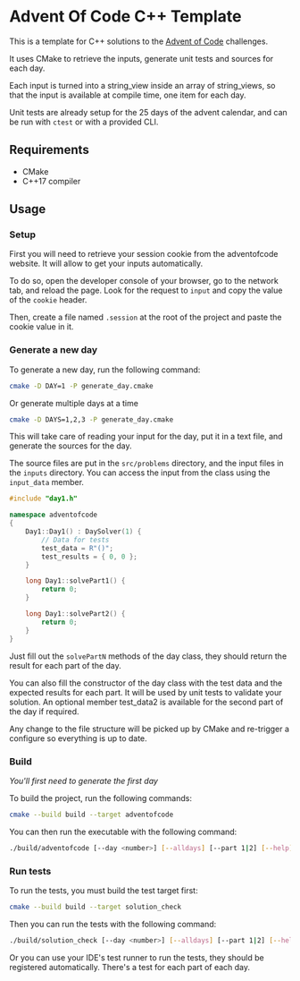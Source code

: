 # Advent Of Code C++ Template

This is a template for C++ solutions to the [Advent of Code](https://adventofcode.com/) challenges.

It uses CMake to retrieve the inputs, generate unit tests and sources for each day. 

Each input is turned into a string_view inside an array of string_views, so that the input is available at compile time, one item for each day.

Unit tests are already setup for the 25 days of the advent calendar, and can be run with `ctest` or with a provided CLI.

## Requirements

- CMake
- C++17 compiler

## Usage

### Setup

First you will need to retrieve your session cookie from the adventofcode website. It will allow to get your inputs automatically.

To do so, open the developer console of your browser, go to the network tab, and reload the page. Look for the request to `input` and copy the value of the `cookie` header.

Then, create a file named `.session` at the root of the project and paste the cookie value in it.

### Generate a new day

To generate a new day, run the following command:

```bash
cmake -D DAY=1 -P generate_day.cmake
```

Or generate multiple days at a time 

```bash
cmake -D DAYS=1,2,3 -P generate_day.cmake
```

This will take care of reading your input for the day, put it in a text file, and generate the sources for the day. 

The source files are put in the `src/problems` directory, and the input files in the `inputs` directory. You can access the input from the class using the `input_data` member.

```c++
#include "day1.h"

namespace adventofcode
{
    Day1::Day1() : DaySolver(1) {
        // Data for tests
        test_data = R"()";
        test_results = { 0, 0 };
    }

    long Day1::solvePart1() {
        return 0;
    }

    long Day1::solvePart2() {
        return 0;
    }
}
```

Just fill out the `solvePartN` methods of the day class, they should return the result for each part of the day.

You can also fill the constructor of the day class with the test data and the expected results for each part. It will be used by unit tests to validate your solution. An optional member test_data2 is available for the second part of the day if required.

Any change to the file structure will be picked up by CMake and re-trigger a configure so everything is up to date.

### Build

_You'll first need to generate the first day_

To build the project, run the following commands:

```bash
cmake --build build --target adventofcode
```

You can then run the executable with the following command:

```bash
./build/adventofcode [--day <number>] [--alldays] [--part 1|2] [--help]
```

### Run tests

To run the tests, you must build the test target first:

```bash
cmake --build build --target solution_check
```

Then you can run the tests with the following command:

```bash
./build/solution_check [--day <number>] [--alldays] [--part 1|2] [--help]
```

Or you can use your IDE's test runner to run the tests, they should be registered automatically. There's a test for each part of each day.